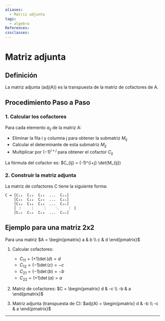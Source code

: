 ```yaml
---
aliases:
  - Matriz adjunta
tags:
  - algebra
References: 
cssclasses:
---
```

# Matriz adjunta

## Definición
La matriz adjunta (adj(A)) es la transpuesta de la matriz de cofactores de A.

## Procedimiento Paso a Paso

### 1. Calcular los cofactores
Para cada elemento $a_{ij}$ de la matriz A:
- Eliminar la fila i y columna j para obtener la submatriz $M_{ij}$
- Calcular el determinante de esta submatriz $M_{ij}$
- Multiplicar por $(-1)^{i+j}$ para obtener el cofactor $C_{ij}$

La fórmula del cofactor es:
$C_{ij} = (-1)^{i+j} \det(M_{ij})

### 2. Construir la matriz adjunta
La matriz de cofactores C tiene la siguiente forma:
```
C = [C₁₁  C₁₂  C₁₃  ...  C₁ₙ]
    [C₂₁  C₂₂  C₂₃  ...  C₂ₙ]
    [C₃₁  C₃₂  C₃₃  ...  C₃ₙ]
    [ ⋮    ⋮    ⋮    ⋱    ⋮ ]
    [Cₙ₁  Cₙ₂  Cₙ₃  ...  Cₙₙ]
```



## Ejemplo para una matriz 2x2
Para una matriz $A = \begin{pmatrix} a & b \\ c & d \end{pmatrix}$

1. Calcular cofactores:
   - $C_{11} = (+1)\det(d) = d$
   - $C_{12} = (-1)\det(c) = -c$
   - $C_{21} = (-1)\det(b) = -b$
   - $C_{22} = (+1)\det(a) = a$

2. Matriz de cofactores:
   $C = \begin{pmatrix} d & -c \\ -b & a \end{pmatrix}$

3. Matriz adjunta (transpuesta de C):
   $adj(A) = \begin{pmatrix} d & -b \\ -c & a \end{pmatrix}$


***
